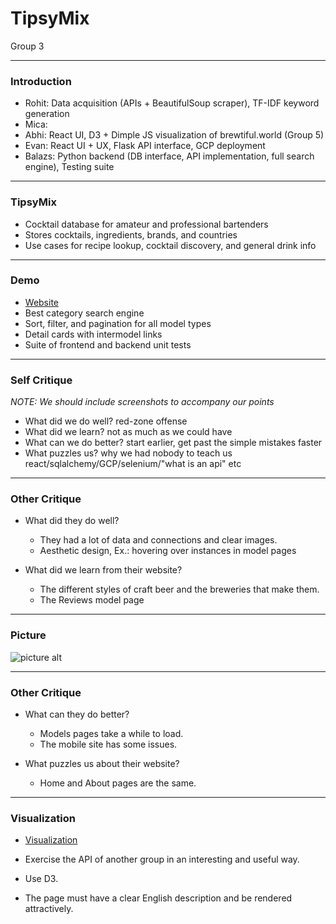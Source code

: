 # TipsyMix 

Group 3

---

### Introduction

- Rohit: Data acquisition (APIs + BeautifulSoup scraper), TF-IDF keyword generation
- Mica: 
- Abhi: React UI, D3 + Dimple JS visualization of brewtiful.world (Group 5)
- Evan: React UI + UX, Flask API interface, GCP deployment
- Balazs: Python backend (DB interface, API implementation, full search engine), Testing suite

---

### TipsyMix

- Cocktail database for amateur and professional bartenders
- Stores cocktails, ingredients, brands, and countries
- Use cases for recipe lookup, cocktail discovery, and general drink info

---

### Demo

- [Website](https://www.tipsymix.com/)
- Best category search engine
- Sort, filter, and pagination for all model types
- Detail cards with intermodel links
- Suite of frontend and backend unit tests

---

### Self Critique

*NOTE: We should include screenshots to accompany our points*

- What did we do well?
	red-zone offense
- What did we learn?
	not as much as we could have
- What can we do better?
	start earlier, get past the simple mistakes faster
- What puzzles us?
	why we had nobody to teach us react/sqlalchemy/GCP/selenium/"what is an api" etc
---

### Other Critique

- What did they do well?
    * They had a lot of data and connections and clear images.
    * Aesthetic design, Ex.: hovering over instances in model pages

- What did we learn from their website?
    * The different styles of craft beer and the breweries that make them.
    * The Reviews model page

---

### Picture

![picture alt](https://i.gyazo.com/67a06f508deb26b49d95853a67b2c70e.png)


---

### Other Critique

- What can they do better?
    * Models pages take a while to load.
    * The mobile site has some issues.

- What puzzles us about their website?
    * Home and About pages are the same.

---

### Visualization

- [Visualization](https://shinobhi.github.com/tipsy-data)

- Exercise the API of another group in an interesting and useful way.
- Use D3.
- The page must have a clear English description and be rendered attractively.


